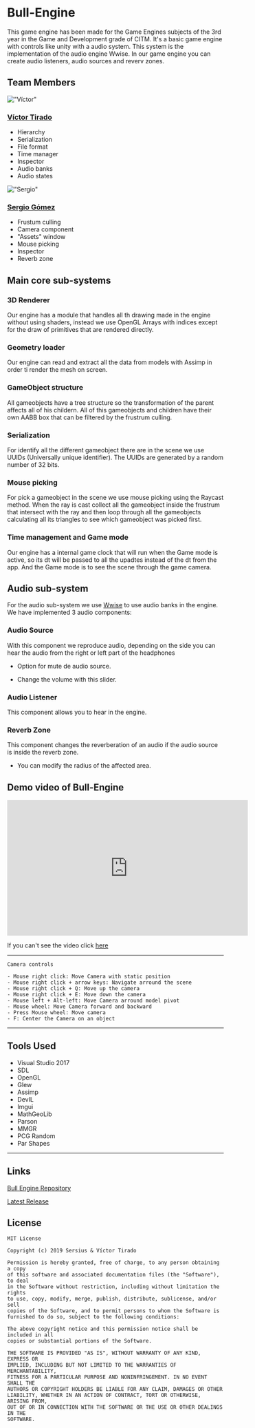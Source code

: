 # Bull-Engine
This game engine has been made for the Game Engines subjects of the 3rd year in the Game and Development grade of CITM. It's a basic game engine with controls like unity with a audio system.
This system is the implementation of the audio engine Wwise. In our game engine you can create audio listeners, audio sources and reverv zones.

## Team Members

!["Víctor"](Team_photo1.png)

### [Víctor Tirado](https://github.com/VictorTirado)
* Hierarchy
* Serialization
* File format
* Time manager
* Inspector
* Audio banks
* Audio states

!["Sergio"](Team_photo2.png)

### [Sergio Gómez](https://github.com/Sersius)
* Frustum culling
* Camera component
* "Assets" window
* Mouse picking
* Inspector
* Reverb zone

## Main core sub-systems

### 3D Renderer
Our engine has a module that handles all th drawing made in the engine without using shaders, instead we use OpenGL Arrays with indices except for the draw of primitives that are rendered directly.

### Geometry loader
Our engine can read and extract all the data from models with Assimp in order ti render the mesh on screen.

### GameObject structure
All gameobjects have a tree structure so the transformation of the parent affects all of his childern. All of this gameobjects and children have their own AABB box that can be filtered by the frustrum culling.

### Serialization
For identify all the different gameobject there are in the scene we use UUIDs (Universally unique identifier). The UUIDs are generated by a random number of 32 bits.

### Mouse picking
For pick a gameobject in the scene we use mouse picking using the Raycast method. When the ray is cast collect all the gameobject inside the frustrum that intersect with the ray and then loop through all the gameobjects calculating all its triangles to see which gameobject was picked first.

### Time management and Game mode
Our engine has a internal game clock that will run when the Game mode is active, so its dt will be passed to all the upadtes instead of the dt from the app. And the Game mode is to see the scene through the game camera.

## Audio sub-system
For the audio sub-system we use [Wwise](https://www.audiokinetic.com/products/wwise/) to use audio banks in the engine. We have implemented 3 audio components:

### Audio Source
With this component we reproduce audio, depending on the side you can hear the audio from the right or left part of the headphones

* Option for mute de audio source.

* Change the volume with this slider.

### Audio Listener
This component allows you to hear in the engine.

### Reverb Zone
This component changes the reverberation of an audio if the audio source is inside the reverb zone.

* You can modify the radius of the affected area.

## Demo video of Bull-Engine
<iframe width="560" height="315" src="https://www.youtube.com/embed/aVKD1MmDOok" frameborder="0" allow="accelerometer; autoplay; encrypted-media; gyroscope; picture-in-picture" allowfullscreen></iframe>

If you can't see the video click [here](https://www.youtube.com/watch?v=aVKD1MmDOok)

***

~~~~~~~~~~~~~~~
Camera controls

- Mouse right click: Move Camera with static position
- Mouse right click + arrow keys: Navigate arround the scene
- Mouse right click + Q: Move up the camera
- Mouse right click + E: Move down the camera
- Mouse left + Alt-left: Move Camera arround model pivot
- Mouse wheel: Move Camera forward and backward
- Press Mouse wheel: Move camera
- F: Center the Camera on an object
~~~~~~~~~~~~~~~

***

## Tools Used

* Visual Studio 2017
* SDL
* OpenGL
* Glew
* Assimp
* DevIL
* Imgui
* MathGeoLib
* Parson
* MMGR
* PCG Random
* Par Shapes

***

## Links
[Bull Engine Repository](https://github.com/Sersius/Bull-Engine) 

[Latest Release](https://github.com/Sersius/Bull-Engine/releases) 

## **License** 
~~~~~~~~~~~~~~~
MIT License

Copyright (c) 2019 Sersius & Víctor Tirado

Permission is hereby granted, free of charge, to any person obtaining a copy
of this software and associated documentation files (the "Software"), to deal
in the Software without restriction, including without limitation the rights
to use, copy, modify, merge, publish, distribute, sublicense, and/or sell
copies of the Software, and to permit persons to whom the Software is
furnished to do so, subject to the following conditions:

The above copyright notice and this permission notice shall be included in all
copies or substantial portions of the Software.

THE SOFTWARE IS PROVIDED "AS IS", WITHOUT WARRANTY OF ANY KIND, EXPRESS OR
IMPLIED, INCLUDING BUT NOT LIMITED TO THE WARRANTIES OF MERCHANTABILITY,
FITNESS FOR A PARTICULAR PURPOSE AND NONINFRINGEMENT. IN NO EVENT SHALL THE
AUTHORS OR COPYRIGHT HOLDERS BE LIABLE FOR ANY CLAIM, DAMAGES OR OTHER
LIABILITY, WHETHER IN AN ACTION OF CONTRACT, TORT OR OTHERWISE, ARISING FROM,
OUT OF OR IN CONNECTION WITH THE SOFTWARE OR THE USE OR OTHER DEALINGS IN THE
SOFTWARE.
~~~~~~~~~~~~~~~
